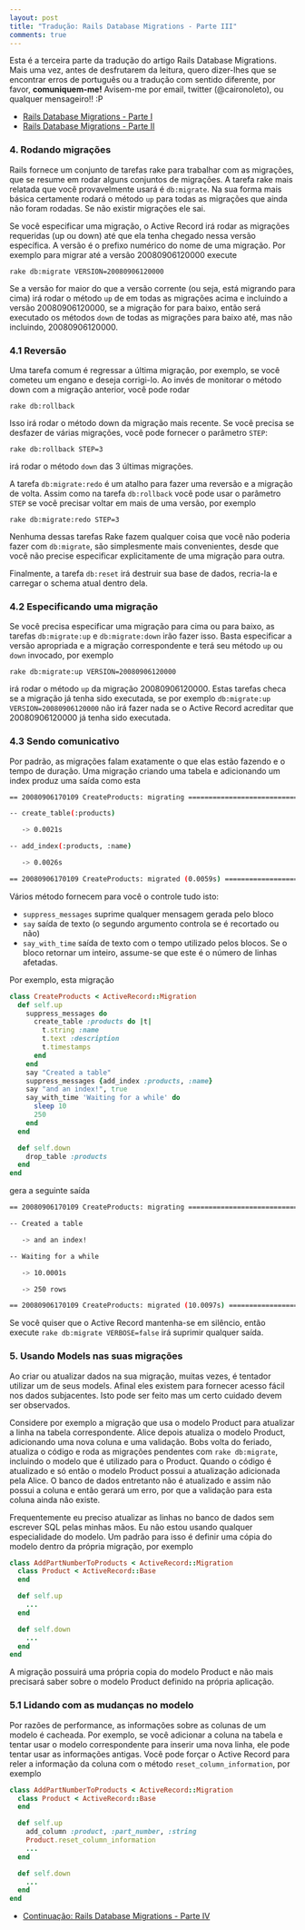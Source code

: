 ```yaml
---
layout: post
title: "Tradução: Rails Database Migrations - Parte III"
comments: true
---
```


Esta é a terceira parte da tradução do artigo Rails Database Migrations. Mais uma vez, antes de desfrutarem da leitura, quero dizer-lhes que se encontrar erros de português ou a tradução com sentido diferente, por favor, **comuniquem-me!** Avisem-me por email, twitter (@caironoleto), ou qualquer mensageiro!! :P

 * [Rails Database Migrations - Parte I](/2008/09/23/traducao--rails-database-migrations---parte-i)
 * [Rails Database Migrations - Parte II](/2008/10/21/traducao--rails-database-migrations---parte-ii)

### 4. Rodando migrações

Rails fornece um conjunto de tarefas rake para trabalhar com as migrações, que se resume em rodar alguns conjuntos de migrações. A tarefa rake mais relatada que você provavelmente usará é `db:migrate`. Na sua forma mais básica certamente rodará o método `up` para todas as migrações que ainda não foram rodadas. Se não existir migrações ele sai.

Se você especificar uma migração, o Active Record irá rodar as migrações requeridas (up ou down) até que ela tenha chegado nessa versão específica. A versão é o prefixo numérico do nome de uma migração. Por exemplo para migrar até a versão 20080906120000 execute

`rake db:migrate VERSION=20080906120000`

Se a versão for maior do que a versão corrente (ou seja, está migrando para cima) irá rodar o método `up` de em todas as migrações acima e incluindo a versão 20080906120000, se a migração for para baixo, então será executado os métodos `down` de todas as migrações para baixo até, mas não incluindo, 20080906120000.

### 4.1 Reversão

Uma tarefa comum é regressar a última migração, por exemplo, se você cometeu um engano e deseja corrigi-lo. Ao invés de monitorar o método down com a migração anterior, você pode rodar

`rake db:rollback`

Isso irá rodar o método down da migração mais recente. Se você precisa se desfazer de várias migrações, você pode fornecer o parâmetro `STEP`:

`rake db:rollback STEP=3`

irá rodar o método `down` das 3 últimas migrações.

A tarefa `db:migrate:redo` é um atalho para fazer uma reversão e a migração de volta. Assim como na tarefa `db:rollback` você pode usar o parâmetro `STEP` se você precisar voltar em mais de uma versão, por exemplo

`rake db:migrate:redo STEP=3`

Nenhuma dessas tarefas Rake fazem qualquer coisa que você não poderia fazer com `db:migrate`, são simplesmente mais convenientes, desde que você não precise especificar explicitamente de uma migração para outra.

Finalmente, a tarefa `db:reset` irá destruir sua base de dados, recria-la e carregar o schema atual dentro dela.

### 4.2 Especificando uma migração

Se você precisa especificar uma migração para cima ou para baixo, as tarefas `db:migrate:up` e `db:migrate:down` irão fazer isso. Basta especificar a versão apropriada e a migração correspondente e terá seu método `up` ou `down` invocado, por exemplo

`rake db:migrate:up VERSION=20080906120000`

irá rodar o método `up` da migração 20080906120000. Estas tarefas checa se a migração já tenha sido executada, se por exemplo `db:migrate:up VERSION=20080906120000` não irá fazer nada se o Active Record acreditar que 20080906120000 já tenha sido executada.

### 4.3 Sendo comunicativo

Por padrão, as migrações falam exatamente o que elas estão fazendo e o tempo de duração. Uma migração criando uma tabela e adicionando um index produz uma saída como esta

```bash
== 20080906170109 CreateProducts: migrating ===================================

-- create_table(:products)

   -> 0.0021s

-- add_index(:products, :name)

   -> 0.0026s

== 20080906170109 CreateProducts: migrated (0.0059s) ==========================
```

Vários método fornecem para você o controle tudo isto:

 * `suppress_messages` suprime qualquer mensagem gerada pelo bloco
 * `say` saída de texto (o segundo argumento controla se é recortado ou não)
 * `say_with_time` saída de texto com o tempo utilizado pelos blocos. Se o bloco retornar um inteiro, assume-se que este é o número de linhas afetadas.

Por exemplo, esta migração

```ruby
class CreateProducts < ActiveRecord::Migration
  def self.up
    suppress_messages do
      create_table :products do |t|
        t.string :name
        t.text :description
        t.timestamps
      end
    end
    say "Created a table"
    suppress_messages {add_index :products, :name}
    say "and an index!", true
    say_with_time 'Waiting for a while' do
      sleep 10
      250
    end
  end

  def self.down
    drop_table :products
  end
end
```
gera a seguinte saída

```bash
== 20080906170109 CreateProducts: migrating ===================================

-- Created a table

   -> and an index!

-- Waiting for a while

   -> 10.0001s

   -> 250 rows

== 20080906170109 CreateProducts: migrated (10.0097s) =========================
```

Se você quiser que o Active Record mantenha-se em silêncio, então execute `rake db:migrate VERBOSE=false` irá suprimir qualquer saída.

### 5. Usando Models nas suas migrações

Ao criar ou atualizar dados na sua migração, muitas vezes, é tentador utilizar um de seus models. Afinal eles existem para fornecer acesso fácil nos dados subjacentes. Isto pode ser feito mas um certo cuidado devem ser observados.

Considere por exemplo a migração que usa o modelo Product para atualizar a linha na tabela correspondente. Alice depois atualiza o modelo Product, adicionando uma nova coluna e uma validação. Bobs volta do feriado, atualiza o código e roda as migrações pendentes com `rake db:migrate`, incluindo o modelo que é utilizado para o Product. Quando o código é atualizado e só então o modelo Product possui a atualização adicionada pela Alice. O banco de dados entretanto não é atualizado e assim não possui a coluna e então gerará um erro, por que a validação para esta coluna ainda não existe.

Frequentemente eu preciso atualizar as linhas no banco de dados sem escrever SQL pelas minhas mãos. Eu não estou usando qualquer especialidade do modelo. Um padrão para isso é definir uma cópia do modelo dentro da própria migração, por exemplo

```ruby
class AddPartNumberToProducts < ActiveRecord::Migration
  class Product < ActiveRecord::Base
  end

  def self.up
    ...
  end

  def self.down
    ...
  end
end
```

A migração possuirá uma própria copia do modelo Product e não mais precisará saber sobre o modelo Product definido na própria aplicação.

### 5.1 Lidando com as mudanças no modelo

Por razões de performance, as informações sobre as colunas de um modelo é cacheada. Por exemplo, se você adicionar a coluna na tabela e tentar usar o modelo correspondente para inserir uma nova linha, ele pode tentar usar as informações antigas. Você pode forçar o Active Record para reler a informação da coluna com o método `reset_column_information`, por exemplo

```ruby
class AddPartNumberToProducts < ActiveRecord::Migration
  class Product < ActiveRecord::Base
  end

  def self.up
    add_column :product, :part_number, :string
    Product.reset_column_information
    ...
  end

  def self.down
    ...
  end
end
```
 * [Continuação: Rails Database Migrations - Parte IV](/2008/11/12/traducao--rails-database-migrations---parte-iv)
